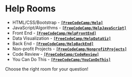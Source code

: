 # Help Rooms

- HTML/CSS/Bootstrap - [**`[FreeCodeCamp/Help]`**](https://gitter.im/FreeCodeCamp/Help)
- JavaScript/Algorithms - [**`[FreeCodeCamp/HelpJavaScript]`**](https://gitter.im/FreeCodeCamp/HelpJavaScript)
- Front End -  [**`[FreeCodeCamp/HelpFrontEnd]`**](https://gitter.im/FreeCodeCamp/HelpFrontEnd)
- Data Visualization - [**`[FreeCodeCamp/HelpDataViz]`**](https://gitter.im/FreeCodeCamp/HelpDataViz)
- Back End - [**`[FreeCodeCamp/HelpBackEnd]`**](https://gitter.im/FreeCodeCamp/HelpBackEnd)
- Non-profit Projects - [**`[FreeCodeCamp/NonprofitProjects]`**](https://gitter.im/FreeCodeCamp/NonprofitProjects)
- Code Review - [**`[FreeCodeCamp/CodeReview]`**](https://gitter.im/FreeCodeCamp/CodeReview)
- You Can Do This -  [**`[FreeCodeCamp/YouCanDoThis]`**](https://gitter.im/FreeCodeCamp/YouCanDoThis)

Choose the right room for your question!
